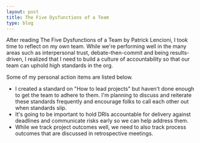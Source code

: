 ```yaml
---
layout: post
title: The Five Dysfunctions of a Team
type: blog
---
```


After reading The Five Dysfunctions of a Team by Patrick Lencioni, I took time to reflect on my own team. While we're performing well in the many areas such as interpersonal trust, debate-then-commit and being results-driven, I realized that I need to build a culture of accountability so that our team can uphold high standards in the org.

Some of my personal action items are listed below.

* I created a standard on "How to lead projects" but haven't done enough to get the team to adhere to them. I'm planning to discuss and reiterate these standards frequently and encourage folks to call each other out when standards slip.
* It's going to be important to hold DRIs accountable for delivery against deadlines and communicate risks early so we can help address them.
* While we track project outcomes well, we need to also track process outcomes that are discussed in retrospective meetings.
